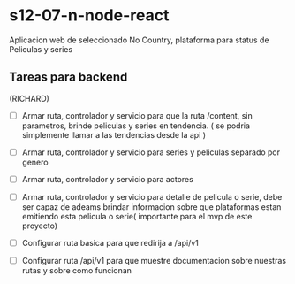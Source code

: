 # s12-07-n-node-react
Aplicacion web de seleccionado No Country, plataforma para status de Peliculas y series

## Tareas para backend

(RICHARD)
- [ ] Armar ruta, controlador y servicio para que la ruta /content, sin parametros, brinde peliculas y series en tendencia. ( se podria simplemente llamar a las tendencias desde la api )
- [ ] Armar ruta, controlador y servicio para series y peliculas separado por genero
- [ ] Armar ruta, controlador y servicio para actores
- [ ] Armar ruta, controlador y servicio para detalle de pelicula o serie, debe ser capaz de adeams brindar informacion sobre que plataformas estan emitiendo esta pelicula o serie( importante para el mvp de este proyecto)
- [ ] Configurar ruta basica para que redirija a /api/v1
- [ ] Configurar ruta /api/v1 para que muestre documentacion sobre nuestras rutas y sobre como funcionan

